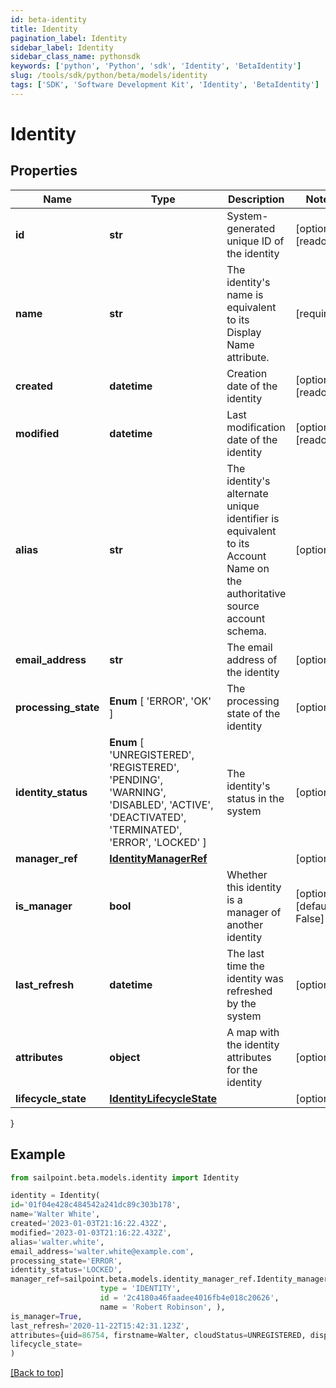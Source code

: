 ```yaml
---
id: beta-identity
title: Identity
pagination_label: Identity
sidebar_label: Identity
sidebar_class_name: pythonsdk
keywords: ['python', 'Python', 'sdk', 'Identity', 'BetaIdentity']
slug: /tools/sdk/python/beta/models/identity
tags: ['SDK', 'Software Development Kit', 'Identity', 'BetaIdentity']
---
```


# Identity

## Properties

| Name | Type | Description | Notes |
| --- | --- | --- | --- |
| **id** | **str** | System-generated unique ID of the identity | [optional] [readonly] |
| **name** | **str** | The identity's name is equivalent to its Display Name attribute. | [required] |
| **created** | **datetime** | Creation date of the identity | [optional] [readonly] |
| **modified** | **datetime** | Last modification date of the identity | [optional] [readonly] |
| **alias** | **str** | The identity's alternate unique identifier is equivalent to its Account Name on the authoritative source account schema. | [optional] |
| **email_address** | **str** | The email address of the identity | [optional] |
| **processing_state** | **Enum** [ 'ERROR', 'OK' ] | The processing state of the identity | [optional] |
| **identity_status** | **Enum** [ 'UNREGISTERED', 'REGISTERED', 'PENDING', 'WARNING', 'DISABLED', 'ACTIVE', 'DEACTIVATED', 'TERMINATED', 'ERROR', 'LOCKED' ] | The identity's status in the system | [optional] |
| **manager_ref** | [**IdentityManagerRef**](identity-manager-ref) |  | [optional] |
| **is_manager** | **bool** | Whether this identity is a manager of another identity | [optional] [default to False] |
| **last_refresh** | **datetime** | The last time the identity was refreshed by the system | [optional] |
| **attributes** | **object** | A map with the identity attributes for the identity | [optional] |
| **lifecycle_state** | [**IdentityLifecycleState**](identity-lifecycle-state) |  | [optional] |

}

## Example

```python
from sailpoint.beta.models.identity import Identity

identity = Identity(
id='01f04e428c484542a241dc89c303b178',
name='Walter White',
created='2023-01-03T21:16:22.432Z',
modified='2023-01-03T21:16:22.432Z',
alias='walter.white',
email_address='walter.white@example.com',
processing_state='ERROR',
identity_status='LOCKED',
manager_ref=sailpoint.beta.models.identity_manager_ref.Identity_managerRef(
                    type = 'IDENTITY',
                    id = '2c4180a46faadee4016fb4e018c20626',
                    name = 'Robert Robinson', ),
is_manager=True,
last_refresh='2020-11-22T15:42:31.123Z',
attributes={uid=86754, firstname=Walter, cloudStatus=UNREGISTERED, displayName=Walter White, identificationNumber=86754, lastSyncDate=1470348809380, email=walter.white@example.com, lastname=White},
lifecycle_state=
)

```

[[Back to top]](#)
